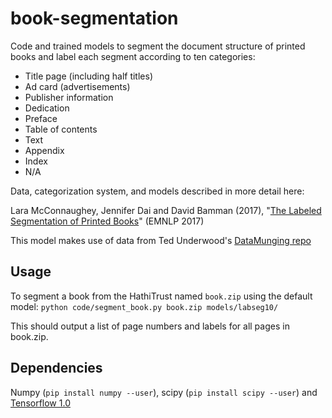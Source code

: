 # book-segmentation

Code and trained models to segment the document structure of printed books and label each segment according to ten categories:

* Title page (including half titles)
* Ad card (advertisements)
* Publisher information
* Dedication
* Preface
* Table of contents
* Text
* Appendix
* Index
* N/A

Data, categorization system, and models described in more detail here:

Lara McConnaughey, Jennifer Dai and David Bamman (2017), "[The Labeled Segmentation of Printed Books](http://people.ischool.berkeley.edu/~dbamman/pubs/pdf/emnlp2017_book_segmentation.pdf)" (EMNLP 2017) 


This model makes use of data from Ted Underwood's [DataMunging repo](https://github.com/tedunderwood/DataMunging)

## Usage

To segment a book from the HathiTrust named `book.zip` using the default model:
`python code/segment_book.py book.zip models/labseg10/`

This should output a list of page numbers and labels for all pages in book.zip.

## Dependencies

Numpy (`pip install numpy --user`), scipy (`pip install scipy --user`) and [Tensorflow 1.0](https://www.tensorflow.org/install/)
